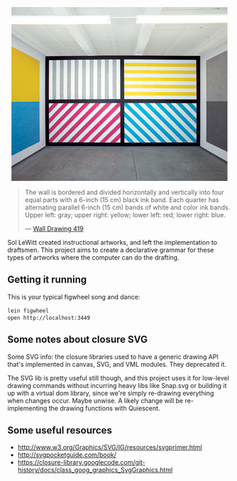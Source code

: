 <p align="center">
  <img title="Wall Drawing 419" alt="Wall Drawing 419" src="https://raw.githubusercontent.com/sch/sol-lewitt/master/resources/public/img/image.jpeg" />
</p>

> The wall is bordered and divided horizontally and vertically into four equal parts with a 6-inch (15 cm) black ink band. Each quarter has alternating parallel 6-inch (15 cm) bands of white and color ink bands. Upper left: gray; upper right: yellow; lower left: red; lower right: blue.
>
> — [Wall Drawing 419](http://www.massmoca.org/lewitt/walldrawing.php?id=419)

Sol LeWitt created instructional artworks, and left the implementation to draftsmen. This project aims to create a declarative grammar for these types of artworks where the computer can do the drafting.


## Getting it running

This is your typical figwheel song and dance:

    lein figwheel
    open http://localhost:3449


## Some notes about closure SVG

Some SVG info: the closure libraries used to have a generic drawing API that's implemented in canvas, SVG, and VML modules. They deprecated it.

The SVG lib is pretty useful still though, and this project uses it for low-level drawing commands without incurring heavy libs like Snap.svg or building it up with a virtual dom library, since we're simply re-drawing everything when changes occur. Maybe unwise. A likely change will be re-implementing the drawing functions with Quiescent.


## Some useful resources

- http://www.w3.org/Graphics/SVG/IG/resources/svgprimer.html
- http://svgpocketguide.com/book/
- https://closure-library.googlecode.com/git-history/docs/class_goog_graphics_SvgGraphics.html
